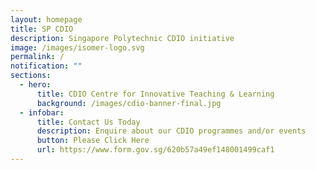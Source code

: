 ```yaml
---
layout: homepage
title: SP CDIO
description: Singapore Polytechnic CDIO initiative
image: /images/isomer-logo.svg
permalink: /
notification: ""
sections:
  - hero:
      title: CDIO Centre for Innovative Teaching & Learning
      background: /images/cdio-banner-final.jpg
  - infobar:
      title: Contact Us Today
      description: Enquire about our CDIO programmes and/or events
      button: Please Click Here
      url: https://www.form.gov.sg/620b57a49ef148001499caf1
---
```

